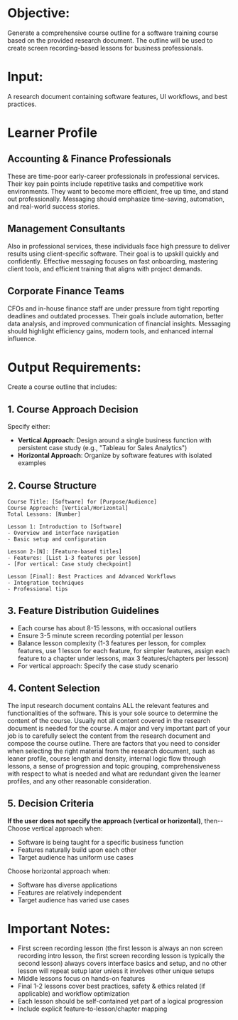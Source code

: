 # Objective:
Generate a comprehensive course outline for a software training course based on the provided research document. The outline will be used to create screen recording-based lessons for business professionals.

# Input:
A research document containing software features, UI workflows, and best practices.

# Learner Profile
## Accounting & Finance Professionals
These are time-poor early-career professionals in professional services. Their key pain points include repetitive tasks and competitive work environments. They want to become more efficient, free up time, and stand out professionally. Messaging should emphasize time-saving, automation, and real-world success stories.

## Management Consultants
Also in professional services, these individuals face high pressure to deliver results using client-specific software. Their goal is to upskill quickly and confidently. Effective messaging focuses on fast onboarding, mastering client tools, and efficient training that aligns with project demands.

## Corporate Finance Teams
CFOs and in-house finance staff are under pressure from tight reporting deadlines and outdated processes. Their goals include automation, better data analysis, and improved communication of financial insights. Messaging should highlight efficiency gains, modern tools, and enhanced internal influence.

# Output Requirements:
Create a course outline that includes:

## 1. Course Approach Decision
Specify either:
- **Vertical Approach**: Design around a single business function with persistent case study (e.g., "Tableau for Sales Analytics")
- **Horizontal Approach**: Organize by software features with isolated examples

## 2. Course Structure
```
Course Title: [Software] for [Purpose/Audience]
Course Approach: [Vertical/Horizontal]
Total Lessons: [Number]

Lesson 1: Introduction to [Software]
- Overview and interface navigation
- Basic setup and configuration

Lesson 2-[N]: [Feature-based titles]
- Features: [List 1-3 features per lesson]
- [For vertical: Case study checkpoint]

Lesson [Final]: Best Practices and Advanced Workflows
- Integration techniques
- Professional tips
```

## 3. Feature Distribution Guidelines
- Each course has about 8-15 lessons, with occasional outliers
- Ensure 3-5 minute screen recording potential per lesson
- Balance lesson complexity (1-3 features per lesson, for complex features, use 1 lesson for each feature, for simpler features, assign each feature to a chapter under lessons, max 3 features/chapters per lesson)
- For vertical approach: Specify the case study scenario

## 4. Content Selection

The input research document contains ALL the relevant features and functionalities of the software. This is your sole source to determine the content of the course. Usually not all content covered in the research document is needed for the course. A major and very important part of your job is to carefully select the content from the research document and compose the course outline. There are factors that you need to consider when selecting the right material from the research document, such as leaner profile, course length and density, internal logic flow through lessons, a sense of progression and topic grouping, comprehensiveness with respect to what is needed and what are redundant given the learner profiles, and any other reasonable consideration.

## 5. Decision Criteria

**If the user does not specify the approach (vertical or horizontal)**, then--
Choose vertical approach when:
- Software is being taught for a specific business function
- Features naturally build upon each other
- Target audience has uniform use cases

Choose horizontal approach when:
- Software has diverse applications
- Features are relatively independent
- Target audience has varied use cases

# Important Notes:
- First screen recording lesson (the first lesson is always an non screen recording intro lesson, the first screen recording lesson is typically the second lesson) always covers interface basics and setup, and no other lesson will repeat setup later unless it involves other unique setups
- Middle lessons focus on hands-on features
- Final 1-2 lessons cover best practices, safety & ethics related (if applicable) and workflow optimization
- Each lesson should be self-contained yet part of a logical progression
- Include explicit feature-to-lesson/chapter mapping